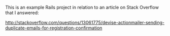 This is an example Rails project in relation to an article on Stack Overflow that I answered:

http://stackoverflow.com/questions/13061775/devise-actionmailer-sending-duplicate-emails-for-registration-confirmation
